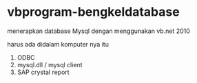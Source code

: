 # vbprogram-bengkeldatabase
menerapkan database Mysql dengan menggunakan vb.net 2010

harus ada didalam komputer nya itu
1. ODBC
2. mysql.dll / mysql client
3. SAP crystal report

